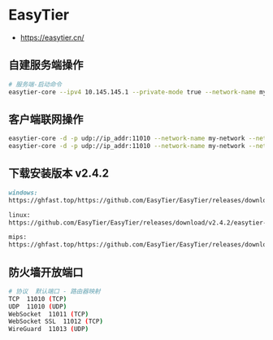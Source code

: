 # EasyTier

- https://easytier.cn/

## 自建服务端操作

```bash
# 服务端-启动命令
easytier-core --ipv4 10.145.145.1 --private-mode true --network-name my-network --network-secret my-secret
```

## 客户端联网操作

```bash
easytier-core -d -p udp://ip_addr:11010 --network-name my-network --network-secret my-secret
easytier-core -d -p udp://ip_addr:11010 --network-name my-network --network-secret my-secret
```

## 下载安装版本 v2.4.2

```markdown
windows:
https://ghfast.top/https://github.com/EasyTier/EasyTier/releases/download/v2.4.2/easytier-gui_2.4.2_x64-setup.exe

linux:
https://github.com/EasyTier/EasyTier/releases/download/v2.4.2/easytier-linux-x86_64-v2.4.2.zip

mips:
https://ghfast.top/https://github.com/EasyTier/EasyTier/releases/download/v2.4.2/easytier-linux-mipsel-v2.4.2.zip
```

## 防火墙开放端口

```bash
# 协议  默认端口 - 路由器映射
TCP  11010 (TCP)
UDP  11010 (UDP)
WebSocket  11011 (TCP)
WebSocket SSL  11012 (TCP)
WireGuard  11013 (UDP)
```
